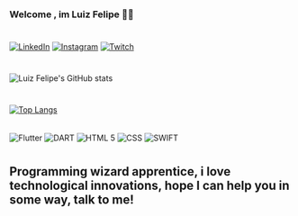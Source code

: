 ### Welcome , im Luiz Felipe 👋😄
#

[![LinkedIn](https://img.shields.io/badge/LinkedIn-0077B5?style=for-the-badge&logo=linkedin&logoColor=white/)](https://www.linkedin.com/in/luizlemosvi/)
[![Instagram](https://img.shields.io/badge/Instagram-E4405F?style=for-the-badge&logo=instagram&logoColor=white/)](https://www.instagram.com/felipevitoriolemos/)
[![Twitch](https://img.shields.io/badge/Twitch-9146FF?style=for-the-badge&logo=twitch&logoColor=white/)](twitch.tv/impactante1/)
#
![Luiz Felipe's GitHub stats](https://github-readme-stats.vercel.app/api?username=felipelemostb&show_icons=true&theme=onedark)
#


[![Top Langs](https://github-readme-stats.vercel.app/api/top-langs/?username=felipelemostb&layout=compact)](https://github.com/felipelemostb/github-readme-stats)

<div style="display: inline_block"><br/>
<img align="center" alt= "Flutter" src="https://img.shields.io/badge/Flutter-02569B?style=for-the-badge&logo=flutter&logoColor=white"/>
<img align="center" alt= "DART" src="https://img.shields.io/badge/Dart-0175C2?style=for-the-badge&logo=dart&logoColor=white"/>
<img align="center" alt= "HTML 5" src="https://img.shields.io/badge/HTML-239120?style=for-the-badge&logo=html5&logoColor=white"/>
<img align="center" alt= "CSS" src="https://img.shields.io/badge/CSS-239120?&style=for-the-badge&logo=css3&logoColor=white"/>
<img align="center" alt= "SWIFT" src="https://img.shields.io/badge/Swift-FA7343?style=for-the-badge&logo=swift&logoColor=white"/>


</div>

#
## Programming wizard apprentice, i love technological innovations, hope I can help you in some way, talk to me!

#
